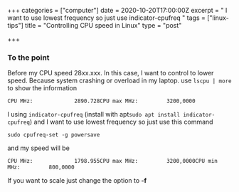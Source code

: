 +++
categories = ["computer"]
date = 2020-10-20T17:00:00Z
excerpt = " I want to use lowest frequency so just use indicator-cpufreq "
tags = ["linux-tips"]
title = "Controlling CPU speed in Linux"
type = "post"

+++
### To the point

Before my CPU speed 28xx.xxx. In this case, I want to control to lower speed. Because system crashing or overload in my laptop. use `lscpu | more` to show the information

    CPU MHz:             2890.728CPU max MHz:         3200,0000

I using `indicator-cpufreq` (install with apt`sudo apt install indicator-cpufreq`) and I want to use lowest frequency so just use this command

    sudo cpufreq-set -g powersave

and my speed will be

    CPU MHz:             1798.955CPU max MHz:         3200,0000CPU min MHz:         800,0000

If you want to scale just change the option to **-f**